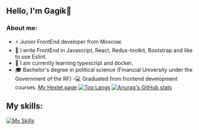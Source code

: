 ## Hello, I'm Gagik👋
### About me: 
- ⚡ Junior FrontEnd developer from Moscow.
- 🔭 I write FrontEnd in Javascript, React, Redux-toolkit, Bootstrap and like to use Eslint.
- 🌱 I am currently learning typescript and docker.
- :mortar_board: Bachelor's degree in political science (Financial University under the Government of the RF)
 -:computer: Graduated from frontend development courses. [My Hexlet page](https://ru.hexlet.io/u/solutionjs)
[![Top Langs](https://github-readme-stats.vercel.app/api/top-langs/?username=256sha9gag&langs_count=8&theme=onedark)](https://github.com/anuraghazra/github-readme-stats)
[![Anurag's GitHub stats](https://github-readme-stats.vercel.app/api?username=256sha9gag&theme=onedark)](https://github.com/anuraghazra/github-readme-stats)
## My skills:
[![My Skills](https://skillicons.dev/icons?i=js,html,css,bash,git,github,nodejs,jest,babel,bootstrap,react,redux,vscode,webpack&theme=dark)](https://skillicons.dev)
